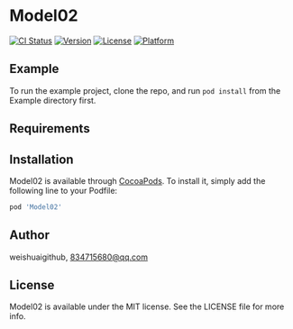 # Model02

[![CI Status](https://img.shields.io/travis/weishuaigithub/Model02.svg?style=flat)](https://travis-ci.org/weishuaigithub/Model02)
[![Version](https://img.shields.io/cocoapods/v/Model02.svg?style=flat)](https://cocoapods.org/pods/Model02)
[![License](https://img.shields.io/cocoapods/l/Model02.svg?style=flat)](https://cocoapods.org/pods/Model02)
[![Platform](https://img.shields.io/cocoapods/p/Model02.svg?style=flat)](https://cocoapods.org/pods/Model02)

## Example

To run the example project, clone the repo, and run `pod install` from the Example directory first.

## Requirements

## Installation

Model02 is available through [CocoaPods](https://cocoapods.org). To install
it, simply add the following line to your Podfile:

```ruby
pod 'Model02'
```

## Author

weishuaigithub, 834715680@qq.com

## License

Model02 is available under the MIT license. See the LICENSE file for more info.
